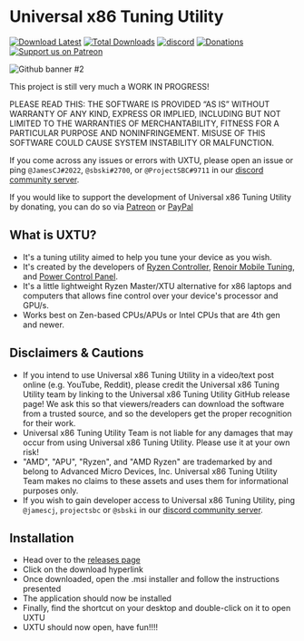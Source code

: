 # Universal x86 Tuning Utility

[![Download Latest](https://img.shields.io/github/downloads/JamesCJ60/Universal-x86-Tuning-Utility/latest/total?style=flat-square&color=orange&label=Download%20Latest)](https://github.com/JamesCJ60/Universal-x86-Tuning-Utility/releases/latest)
[![Total Downloads](https://img.shields.io/github/downloads/JamesCJ60/Universal-x86-Tuning-Utility/total?style=flat-square&color=orange&label=Download%20Total)](https://github.com/JamesCJ60/Universal-x86-Tuning-Utility/releases/latest)
[![discord](https://img.shields.io/discord/772105072720871435?color=orange&label=Discord&logo=discord&logoColor=white&style=flat-square)](https://discord.gg/9FeYVcbbUQ)
[![Donations](https://img.shields.io/badge/PayPal-00457C?style=flat-square&color=orange&label=Donations&logo=paypal&logoColor=white)](https://www.paypal.com/paypalme/JamesCJ60)
[![Support us on Patreon](https://img.shields.io/endpoint.svg?url=https%3A%2F%2Fshieldsio-patreon.vercel.app%2Fapi%3Fusername%3Duxtusoftware%26type%3Dpatrons&style=flat-square&color=orange&label=Patreon&logoColor=white)](https://patreon.com/uxtusoftware)

![Github banner #2](https://github.com/JamesCJ60/Universal-x86-Tuning-Utility/assets/20888782/2b3256b6-814e-47ca-bfa8-ff07636d63de)

This project is still very much a WORK IN PROGRESS!

PLEASE READ THIS: THE SOFTWARE IS PROVIDED “AS IS” WITHOUT WARRANTY OF ANY KIND, EXPRESS OR IMPLIED, INCLUDING BUT NOT LIMITED TO THE WARRANTIES OF MERCHANTABILITY, FITNESS FOR A PARTICULAR PURPOSE AND NONINFRINGEMENT. MISUSE OF THIS SOFTWARE COULD CAUSE SYSTEM INSTABILITY OR MALFUNCTION.

If you come across any issues or errors with UXTU, please open an issue or ping `@JamesCJ#2022`, `@sbski#2700`, or `@ProjectSBC#9711` in our [discord community server](https://discord.gg/9FeYVcbbUQ). 

If you would like to support the development of Universal x86 Tuning Utility by donating, you can do so via [Patreon](https://www.patreon.com/uxtusoftware) or [PayPal](https://www.paypal.me/JamesCJ60)

## What is UXTU?
- It's a tuning utility aimed to help you tune your device as you wish.
- It's created by the developers of [Ryzen Controller](https://gitlab.com/ryzen-controller-team/ryzen-controller), [Renoir Mobile Tuning](https://github.com/sbski/Renoir-Mobile-Tuning), and [Power Control Panel](https://github.com/project-sbc/Power-Control-Panel-v2).
- It's a little lightweight Ryzen Master/XTU alternative for x86 laptops and computers that allows fine control over your device's processor and GPU/s.
- Works best on Zen-based CPUs/APUs or Intel CPUs that are 4th gen and newer.

## Disclaimers & Cautions
- If you intend to use Universal x86 Tuning Utility in a video/text post online (e.g. YouTube, Reddit), please credit the Universal x86 Tuning Utility team by linking to the Universal x86 Tuning Utility GitHub release page! We ask this so that viewers/readers can download the software from a trusted source, and so the developers get the proper recognition for their work.
- Universal x86 Tuning Utility Team is not liable for any damages that may occur from using Universal x86 Tuning Utility. Please use it at your own risk!
- "AMD", "APU", "Ryzen", and "AMD Ryzen" are trademarked by and belong to Advanced Micro Devices, Inc. Universal x86 Tuning Utility Team makes no claims to these assets and uses them for informational purposes only.
- If you wish to gain developer access to Universal x86 Tuning Utility, ping `@jamescj`, `projectsbc` or `@sbski` in our [discord community server](https://discord.gg/M3hVqnT4pQ). 

## Installation
- Head over to the [releases page](https://github.com/JamesCJ60/Universal-x86-Tuning-Utility/releases)
- Click on the download hyperlink
- Once downloaded, open the .msi installer and follow the instructions presented
- The application should now be installed
- Finally, find the shortcut on your desktop and double-click on it to open UXTU
- UXTU should now open, have fun!!!!
